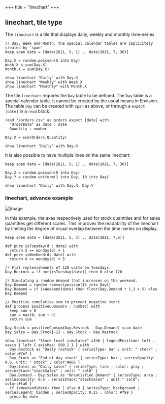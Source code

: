 +++
title = "linechart"
+++

## linechart, tile type

The `linechart` is a tile that displays daily, weekly and monthly time-series.

```envision
// Day, Week and Month, the special calendar tables are implicitely created by 'span'
keep span date = [date(2021, 5, 1) .. date(2021, 7, 30)] 

Day.X = random.poisson(5 into Day)
Week.X = sum(Day.X)
Month.X = sum(Day.X)

show linechart "Daily" with Day.X
show linechart "Weekly" with Week.X
show linechart "Monthly" with Month.X
```

The tile `linechart` requires the `Day` table to be defined. The `Day` table is a special calendar table. It cannot be created by the usual means in Envision. The table `Day` can be created with `span` as above, or through a `expect [date]` in a `read` block:

```envision
read "/orders.csv" as orders expect [date] with
  "OrderDate" as date : date
  Quantity : number

Day.X = sum(Orders.Quantity)

show linechart "Daily" with Day.X
```

It is also possible to have multiple lines on the same linechart:

```envision
keep span date = [date(2021, 5, 1) .. date(2021, 7, 30)] 

Day.X = random.poisson(5 into Day)
Day.Y = random.uniform(1 into Day, 10 into Day)

show linechart "Daily" with Day.X, Day.Y
```

### linechart, advance example

![Image](/images/ref_linechart.png)

In this example, the axes respectively used for stock quantities and for sales quantities get different scales. This improves the readability of the linechart by limiting the degree of visual overlap between the time-series on display.

```envision
keep span date = [date(2021, 5, 3) .. date(2021, 7,6)]

def pure isTuesday(d : date) with
  return d == monday(d) + 1
def pure isWeekend(d: date) with
  return d >= monday(d) + 5

// Flat replenishments of 120 units on Tuesdays.
Day.Restock = if not(isTuesday(date)) then 0 else 120

// Simulating a random demand that increases on the weekend.
Day.Demand = random.ranvar(poisson(15 into Day))
Day.Demand = if isWeekend(date) then floor(Day.Demand * 1.2 + 5) else Day.Demand

// Positive cumulative sum to prevent negative stock.
def process positiveCumsum(n : number) with
  keep sum = 0
  sum = max(0, sum + n)
  return sum

Day.Stock = positiveCumsum(Day.Restock - Day.Demand) scan date
Day.Sales = Day.Stock[-1] - Day.Stock + Day.Restock

show linechart "Stock level simulator" a1h6 { legendPosition: left ; vaxis { left { axisMax: 500 } } } with
  Day.Restock as "Daily restock" { seriesType: bar ; unit: " stock" ; color:#7e7 }
  Day.Stock as "End of day stock" { seriesType: bar ; seriesOpacity: 0.6; unit: " stock" ; color:#666 }
  Day.Sales as "Daily sales" { seriesType: line ; color: gray ; seriesStack:"stackSales" ; unit: " sold" }
  Day.Demand - Day.Sales as "Unsatisfied demand" { seriesType: area ; seriesOpacity: 0.6 ; seriesStack:"stackSales" ; unit:" sold"; color:#fa0 }
  if isWeekend(date) then 1 else 0 { seriesType: background ; seriesLegend: hidden ; seriesOpacity: 0.25 ; color: #f99 }
  group by date
```
